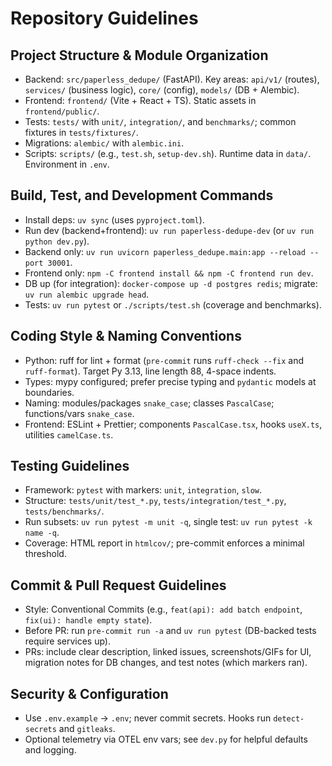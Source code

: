 # Repository Guidelines

## Project Structure & Module Organization

- Backend: `src/paperless_dedupe/` (FastAPI). Key areas: `api/v1/` (routes), `services/` (business logic), `core/` (config), `models/` (DB + Alembic).
- Frontend: `frontend/` (Vite + React + TS). Static assets in `frontend/public/`.
- Tests: `tests/` with `unit/`, `integration/`, and `benchmarks/`; common fixtures in `tests/fixtures/`.
- Migrations: `alembic/` with `alembic.ini`.
- Scripts: `scripts/` (e.g., `test.sh`, `setup-dev.sh`). Runtime data in `data/`. Environment in `.env`.

## Build, Test, and Development Commands

- Install deps: `uv sync` (uses `pyproject.toml`).
- Run dev (backend+frontend): `uv run paperless-dedupe-dev` (or `uv run python dev.py`).
- Backend only: `uv run uvicorn paperless_dedupe.main:app --reload --port 30001`.
- Frontend only: `npm -C frontend install && npm -C frontend run dev`.
- DB up (for integration): `docker-compose up -d postgres redis`; migrate: `uv run alembic upgrade head`.
- Tests: `uv run pytest` or `./scripts/test.sh` (coverage and benchmarks).

## Coding Style & Naming Conventions

- Python: ruff for lint + format (`pre-commit` runs `ruff-check --fix` and `ruff-format`). Target Py 3.13, line length 88, 4-space indents.
- Types: mypy configured; prefer precise typing and `pydantic` models at boundaries.
- Naming: modules/packages `snake_case`; classes `PascalCase`; functions/vars `snake_case`.
- Frontend: ESLint + Prettier; components `PascalCase.tsx`, hooks `useX.ts`, utilities `camelCase.ts`.

## Testing Guidelines

- Framework: `pytest` with markers: `unit`, `integration`, `slow`.
- Structure: `tests/unit/test_*.py`, `tests/integration/test_*.py`, `tests/benchmarks/`.
- Run subsets: `uv run pytest -m unit -q`, single test: `uv run pytest -k name -q`.
- Coverage: HTML report in `htmlcov/`; pre-commit enforces a minimal threshold.

## Commit & Pull Request Guidelines

- Style: Conventional Commits (e.g., `feat(api): add batch endpoint`, `fix(ui): handle empty state`).
- Before PR: run `pre-commit run -a` and `uv run pytest` (DB-backed tests require services up).
- PRs: include clear description, linked issues, screenshots/GIFs for UI, migration notes for DB changes, and test notes (which markers ran).

## Security & Configuration

- Use `.env.example` → `.env`; never commit secrets. Hooks run `detect-secrets` and `gitleaks`.
- Optional telemetry via OTEL env vars; see `dev.py` for helpful defaults and logging.
